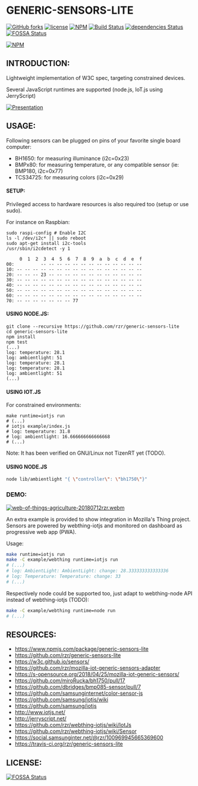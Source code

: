 # GENERIC-SENSORS-LITE #

[![GitHub forks](https://img.shields.io/github/forks/rzr/generic-sensors-lite.svg?style=social&label=Fork&maxAge=2592000)](https://GitHub.com/rzr/generic-sensors-lite/network/)
[![license](https://img.shields.io/badge/license-Apache-2.0.svg)](LICENSE)
[![NPM](https://img.shields.io/npm/v/generic-sensors-lite.svg)](https://www.npmjs.com/package/generic-sensors-lite)
[![Build Status](https://api.travis-ci.org/rzr/generic-sensors-lite.svg?branch=master)](https://travis-ci.org/rzr/generic-sensors-lite)
[![dependencies Status](https://david-dm.org/rzr/generic-sensors-lite/status.svg)](https://david-dm.org/rzr/generic-sensors-lite)
[![FOSSA Status](https://app.fossa.io/api/projects/git%2Bgithub.com%2Frzr%2Fgeneric-sensors-lite.svg?type=shield)](https://app.fossa.io/projects/git%2Bgithub.com%2Frzr%2Fgeneric-sensors-lite?ref=badge_shield)

[![NPM](https://nodei.co/npm/generic-sensors-lite.png)](https://npmjs.org/package/generic-sensors-lite)


## INTRODUCTION: ##

Lightweight implementation of W3C spec, targeting constrained devices.

Several JavaScript runtimes are supported (node.js, IoT.js using JerryScript)

[![Presentation](https://image.slidesharecdn.com/webthing-iotjs-20181022rzr-181027220201/95/webthingiotjs20181022rzr-34-638.jpg)](https://www.slideshare.net/slideshow/embed_code/key/BGdKOn9HHRF4Oa#webthing-iotjs# "WebThingIotJs")


## USAGE: ##

Following sensors can be plugged on pins of your favorite single board computer:

* BH1650: for measuring illuminance  (i2c=0x23)
* BMPx80: for measuring temperature, or any compatible sensor (ie: BMP180, i2c=0x77)
* TCS34725: for measuring colors (i2c=0x29)


#### SETUP: ####

Privileged access to hardware resources is also required too (setup or use sudo).

For instance on Raspbian:

``` 
sudo raspi-config # Enable I2C
ls -l /dev/i2c* || sudo reboot
sudo apt-get install i2c-tools
/usr/sbin/i2cdetect -y 1

     0  1  2  3  4  5  6  7  8  9  a  b  c  d  e  f
00:          -- -- -- -- -- -- -- -- -- -- -- -- -- 
10: -- -- -- -- -- -- -- -- -- -- -- -- -- -- -- -- 
20: -- -- -- 23 -- -- -- -- -- -- -- -- -- -- -- -- 
30: -- -- -- -- -- -- -- -- -- -- -- -- -- -- -- -- 
40: -- -- -- -- -- -- -- -- -- -- -- -- -- -- -- -- 
50: -- -- -- -- -- -- -- -- -- -- -- -- -- -- -- -- 
60: -- -- -- -- -- -- -- -- -- -- -- -- -- -- -- -- 
70: -- -- -- -- -- -- -- 77
```

#### USING NODE.JS: ####

```
git clone --recursive https://github.com/rzr/generic-sensors-lite
cd generic-sensors-lite
npm install
npm test
(...)
log: temperature: 28.1
log: ambientlight: 51
log: temperature: 28.1
log: temperature: 28.1
log: ambientlight: 51
(...)

```


#### USING IOT.JS ####

For constrained environments:

```
make runtime=iotjs run
# (...)
# iotjs example/index.js 
# log: temperature: 31.8
# log: ambientlight: 16.666666666666668
# (...)
```

Note: It has been verified on GNU/Linux not TizenRT yet (TODO).


#### USING NODE.JS ####

```sh
node lib/ambientlight "{ \"controller\": \"bh1750\"}"
```


### DEMO: ###

[![web-of-things-agriculture-20180712rzr.webm](https://media.giphy.com/media/tKyrtKMc77iV9QUCrP/giphy.gif)](https://player.vimeo.com/video/279677314#web-of-things-agriculture-20180712rzr.webm "Video Demo")

An extra example is provided to show integration in Mozilla's Thing project.
Sensors are powered by webthing-iotjs and monitored on dashboard as progressive web app (PWA).

Usage:

```sh
make runtime=iotjs run
make -C example/webthing runtime=iotjs run
# (...)
# log: AmbientLight: AmbientLight: change: 28.333333333333336
# log: Temperature: Temperature: change: 33
# (...)
```

Respectively node could be supported too,
just adapt to webthing-node API instead of webthing-iotjs (TODO):

```sh
make -C example/webthing runtime=node run
# (...)
```


## RESOURCES: ##

* https://www.npmjs.com/package/generic-sensors-lite
* https://github.com/rzr/generic-sensors-lite
* https://w3c.github.io/sensors/
* https://github.com/rzr/mozilla-iot-generic-sensors-adapter
* https://s-opensource.org/2018/04/25/mozilla-iot-generic-sensors/
* https://github.com/miroRucka/bh1750/pull/17
* https://github.com/dbridges/bmp085-sensor/pull/7
* https://github.com/samsunginternet/color-sensor-js
* https://github.com/samsung/iotjs/wiki
* https://github.com/samsung/iotjs
* http://www.iotjs.net/
* http://jerryscript.net/
* https://github.com/rzr/webthing-iotjs/wiki/IotJs
* https://github.com/rzr/webthing-iotjs/wiki/Sensor
* https://social.samsunginter.net/@rzr/100969945665369600
* https://travis-ci.org/rzr/generic-sensors-lite


## LICENSE: ##

[![FOSSA Status](https://app.fossa.io/api/projects/git%2Bgithub.com%2Frzr%2Fgeneric-sensors-lite.svg?type=large)](https://app.fossa.io/projects/git%2Bgithub.com%2Frzr%2Fgeneric-sensors-lite?ref=badge_large)
